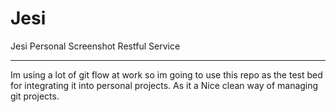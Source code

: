 # Jesi
Jesi Personal Screenshot Restful Service

---

Im using a lot of git flow at work so im going to use this repo as the test bed for integrating it into personal projects.
As it a Nice clean way of managing git projects.